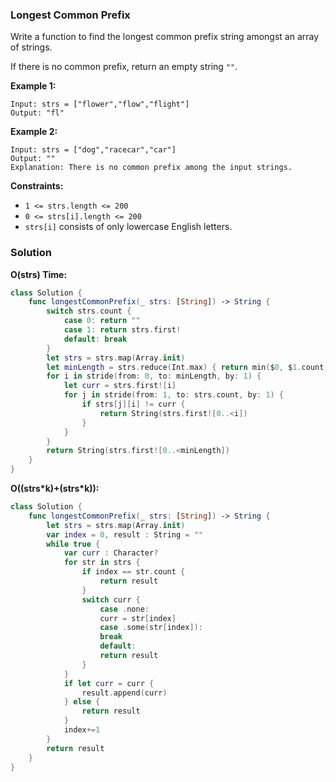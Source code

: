 
### Longest Common Prefix

Write a function to find the longest common prefix string amongst an array of strings.

If there is no common prefix, return an empty string `""`.

__Example 1:__
```
Input: strs = ["flower","flow","flight"]
Output: "fl"
```
__Example 2:__
```
Input: strs = ["dog","racecar","car"]
Output: ""
Explanation: There is no common prefix among the input strings.
```

__Constraints:__
* `1 <= strs.length <= 200`
* `0 <= strs[i].length <= 200`
* `strs[i]` consists of only lowercase English letters.

### Solution
__O(strs) Time:__
```Swift
class Solution {
    func longestCommonPrefix(_ strs: [String]) -> String {
        switch strs.count {
            case 0: return ""
            case 1: return strs.first!
            default: break
        }
        let strs = strs.map(Array.init)
        let minLength = strs.reduce(Int.max) { return min($0, $1.count) }
        for i in stride(from: 0, to: minLength, by: 1) {
            let curr = strs.first![i]
            for j in stride(from: 1, to: strs.count, by: 1) {
                if strs[j][i] != curr {
                    return String(strs.first![0..<i])
                }
            }
        }
        return String(strs.first![0..<minLength])
    }
}
```
__O((strs\*k)+(strs\*k)):__
```Swift
class Solution {
    func longestCommonPrefix(_ strs: [String]) -> String {
        let strs = strs.map(Array.init)
        var index = 0, result : String = ""
        while true {
            var curr : Character?
            for str in strs {
                if index == str.count {
                    return result
                }
                switch curr {
                    case .none:
                    curr = str[index]
                    case .some(str[index]):
                    break
                    default:
                    return result
                }
            }
            if let curr = curr {
                result.append(curr)
            } else {
                return result
            }
            index+=1
        }
        return result
    }
}
```